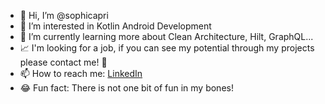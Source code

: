 - 👋 Hi, I’m @sophicapri
- 👀 I’m interested in Kotlin Android Development
- 🌱 I’m currently learning more about Clean Architecture, Hilt, GraphQL...
- 📈 I'm looking for a job, if you can see my potential through my projects please contact me! 🙂
- 📫 How to reach me: [LinkedIn](https://www.linkedin.com/in/sophi-capri/)
- 😂 Fun fact: There is not one bit of fun in my bones! 

